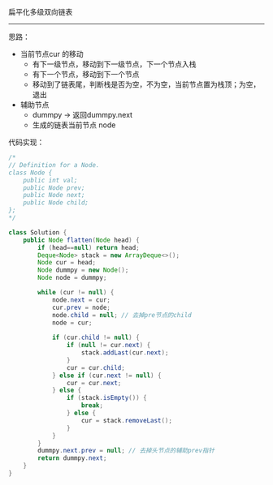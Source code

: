 扁平化多级双向链表



---



思路：

- 当前节点cur 的移动 
  - 有下一级节点，移动到下一级节点，下一个节点入栈
  - 有下一个节点，移动到下一个节点
  - 移动到了链表尾，判断栈是否为空，不为空，当前节点置为栈顶；为空，退出
- 辅助节点
  - dummpy -> 返回dummpy.next
  - 生成的链表当前节点 node



代码实现：

```java
/*
// Definition for a Node.
class Node {
    public int val;
    public Node prev;
    public Node next;
    public Node child;
};
*/

class Solution {
    public Node flatten(Node head) {
        if (head==null) return head;
        Deque<Node> stack = new ArrayDeque<>();
        Node cur = head;
        Node dummpy = new Node();
        Node node = dummpy;

        while (cur != null) {
            node.next = cur;
            cur.prev = node;
            node.child = null; // 去掉pre节点的child
            node = cur;
            
            if (cur.child != null) {
                if (null != cur.next) {
                    stack.addLast(cur.next);
                }        
                cur = cur.child;
            } else if (cur.next != null) {
                cur = cur.next;
            } else {
                if (stack.isEmpty()) {
                    break;
                } else {
                    cur = stack.removeLast();
                }
            }
        }
        dummpy.next.prev = null; // 去掉头节点的辅助prev指针
        return dummpy.next;
    }
}
```









